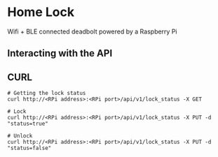# Home Lock

Wifi + BLE connected deadbolt powered by a Raspberry Pi

## Interacting with the API

## CURL

```
# Getting the lock status
curl http://<RPi address>:<RPi port>/api/v1/lock_status -X GET

# Lock
curl http://<RPi address>:<RPi port>/api/v1/lock_status -X PUT -d "status=true"

# Unlock
curl http://<RPi address>:<RPi port>/api/v1/lock_status -X PUT -d "status=false"
```

